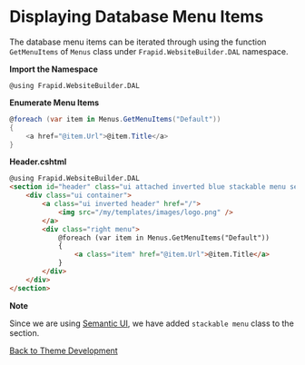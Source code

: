 # Displaying Database Menu Items

The database menu items can be iterated through using the function `GetMenuItems` of `Menus` class under `Frapid.WebsiteBuilder.DAL` namespace.

**Import the Namespace**
```cshtml
@using Frapid.WebsiteBuilder.DAL
```

**Enumerate Menu Items**

```cs
@foreach (var item in Menus.GetMenuItems("Default"))
{
    <a href="@item.Url">@item.Title</a>
}
```


**Header.cshtml**

```html
@using Frapid.WebsiteBuilder.DAL
<section id="header" class="ui attached inverted blue stackable menu segment">
    <div class="ui container">
        <a class="ui inverted header" href="/">
            <img src="/my/templates/images/logo.png" />
        </a>
        <div class="right menu">
            @foreach (var item in Menus.GetMenuItems("Default"))
            {
                <a class="item" href="@item.Url">@item.Title</a>
            }
        </div>
    </div>
</section>
```

**Note**

Since we are using [Semantic UI](http://semantic-ui.com/collections/menu.html), 
we have added `stackable menu` class to the section.

[Back to Theme Development](theme.md)


